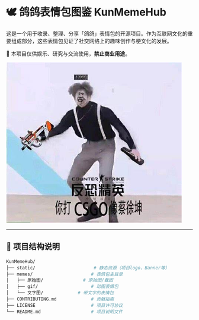 # 🕊️ 鸽鸽表情包图鉴 KunMemeHub

这是一个用于收录、整理、分享「鸽鸽」表情包的开源项目。作为互联网文化的重要组成部分，这些表情包见证了社交网络上的趣味创作与梗文化的发展。

📌 本项目仅供娱乐、研究与交流使用，**禁止商业用途**。

![封面图](memes/文字图/OIP.jpeg)

---

## 📂 项目结构说明

```bash
KunMemeHub/
├── static/                      # 静态资源（项目logo、Banner等）
├── memes/                      # 表情包主目录
│   ├── 原始图/               # 原始图/截图
│   ├── gif/                    # 动图表情包
│   └── 文字图/             # 带文字的表情包
├── CONTRIBUTING.md             # 贡献指南
├── LICENSE                     # 项目许可协议
└── README.md                   # 项目说明文件
